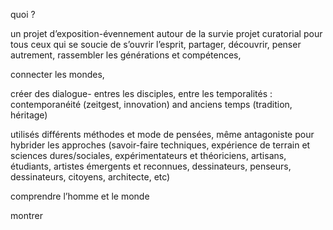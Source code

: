 
quoi ?

un projet d’exposition-évennement autour de la survie
projet curatorial pour tous ceux qui se soucie de s’ouvrir l’esprit, partager, découvrir, penser autrement,  rassembler les générations et compétences,
 
connecter les mondes,

créer des dialogue- entres les disciples, entre les temporalités : contemporanéité (zeitgest, innovation) and anciens temps (tradition, héritage) 

utilisés différents méthodes et mode de pensées, même antagoniste pour hybrider les approches (savoir-faire techniques, expérience de terrain et sciences dures/sociales, expérimentateurs et théoriciens, artisans, étudiants, artistes émergents et reconnues, dessinateurs, penseurs, dessinateurs, citoyens, architecte, etc)

comprendre l’homme et le monde

montrer
